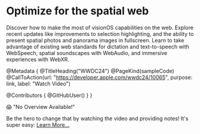 # Optimize for the spatial web

Discover how to make the most of visionOS capabilities on the web. Explore recent updates like improvements to selection highlighting, and the ability to present spatial photos and panorama images in fullscreen. Learn to take advantage of existing web standards for dictation and text-to-speech with WebSpeech, spatial soundscapes with WebAudio, and immersive experiences with WebXR.

@Metadata {
   @TitleHeading("WWDC24")
   @PageKind(sampleCode)
   @CallToAction(url: "https://developer.apple.com/wwdc24/10065", purpose: link, label: "Watch Video")

   @Contributors {
      @GitHubUser(<replace this with your GitHub handle>)
   }
}

😱 "No Overview Available!"

Be the hero to change that by watching the video and providing notes! It's super easy:
 [Learn More…](https://wwdcnotes.github.io/WWDCNotes/documentation/wwdcnotes/contributing)
